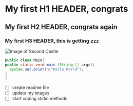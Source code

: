 # My first H1 HEADER, congrats
## My first H2 HEADER, congrats again
### My first H3 HEADER, this is getting zzz

![Image of Second Castle](https://www.bloomberglinea.com/resizer/v2/TC6PPZYO2NFM7LGX6TX4QCHNWU.jpg?auth=3e4199554fac9f00951a48bbdffe607dcb3507f05d02774b1ffbd5e1fc881789&width=800&height=785&quality=80&smart=true)

```java
public class Main{
public static void main (String [] args){
  System.out.println("Hello World");
}
}
```
- [ ] create readme file
- [ ] update my images
- [ ] start coding static methods
